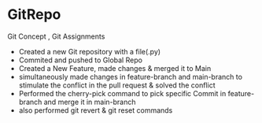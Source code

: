 # GitRepo
Git Concept , Git Assignments
* Created a new Git repository with a file(.py)
* Commited and pushed to Global Repo
* Created a New Feature, made changes & merged it to Main
* simultaneously made changes in feature-branch and main-branch to stimulate the conflict in the pull request & solved the conflict
* Performed the cherry-pick command to pick specific Commit in feature-branch and merge it in main-branch
* also performed git revert & git reset commands
